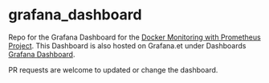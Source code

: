 # grafana_dashboard

Repo for the Grafana Dashboard for the [Docker Monitoring with Prometheus Project](https://github.com/vegasbrianc/prometheus). This Dashboard is also hosted on Grafana.et under Dashboards [Grafana Dashboard](https://grafana.net/dashboards/193).

PR requests are welcome to updated or change the dashboard.
